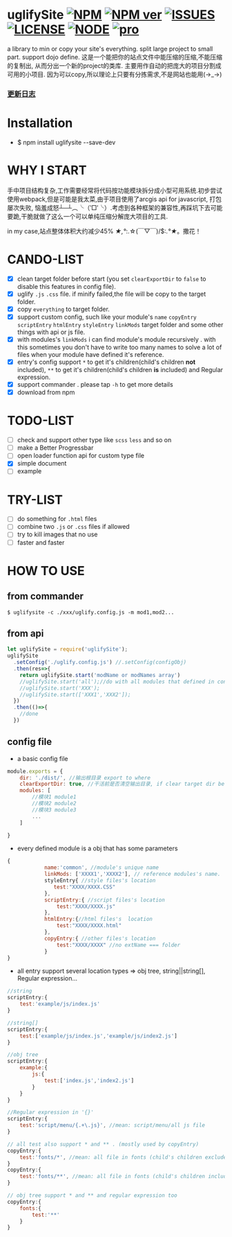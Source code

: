 # uglifySite [![NPM](https://api.travis-ci.org/MAGICSCIENTIST/uglifySite.svg?branch=master)](https://travis-ci.org/MAGICSCIENTIST/uglifySite) [![NPM ver](https://img.shields.io/npm/v/uglifysite.svg?style=flat)](https://www.npmjs.com/package/uglifysite) [![ISSUES](https://img.shields.io/github/issues/MAGICSCIENTIST/uglifySite.svg)](https://github.com/MAGICSCIENTIST/uglifySite/issues) [![LICENSE](https://img.shields.io/github/license/MAGICSCIENTIST/uglifySite.svg)](https://github.com/MAGICSCIENTIST/uglifySite/blob/master/LICENSE) [![NODE](https://img.shields.io/badge/node-%3E6.11.2-brightgreen.svg)](https://nodejs.org/en/) [![pro]( http://progressed.io/bar/80?title=completed)]()




 
 
a library to min or copy your site's everything. split large project to small part. support dojo define.
这是一个能把你的站点文件中能压缩的压缩,不能压缩的复制出, 从而分出一个新的project的类库. 主要用作自动的把庞大的项目分割成可用的小项目.
因为可以copy,所以理论上只要有分拣需求,不是网站也能用(→_→)
### [更新日志](https://github.com/MAGICSCIENTIST/uglifySite/blob/master/CHANGELOG.md)

# Installation
 

* $  npm install uglifysite --save-dev

# WHY I START
手中项目结构复杂,工作需要经常将代码按功能模块拆分成小型可用系统.初步尝试使用webpack,但是可能是我太菜,由于项目使用了arcgis api for javascript, 打包屡次失败, 恼羞成怒┴─┴︵╰（‵□′╰）.考虑到各种框架的兼容性,再踩坑下去可能要跪,干脆就做了这么一个可以单纯压缩分解庞大项目的工具.

in my case,站点整体体积大约减少45% *★,°*:.☆\(￣▽￣)/$:*.°★*。撒花！

# CANDO-LIST
- [x] clean target folder before start (you set `clearExportDir` to `false`  to disable this features in config file).
- [x] uglify `.js` `.css` file. if minify failed,the file will be copy to the target folder.
- [x] copy `everything` to target folder.
- [x] support custom config, such like your module's `name` `copyEntry` `scriptEntry` `htmlEntry` `styleEntry` `linkMods` target folder and some other things with api or js file.
- [x] with modules's `linkMods` i can find module's module recursively . with this sometimes you don't have to write too many names to solve a lot of files when your module have defined it's reference.
- [x] entry's config support `*` to get it's children(child's children **not** included), `**` to get it's children(child's children **is** included) and Regular expression.
- [x] support commander . please tap `-h` to get more details
- [x] download from npm 

# TODO-LIST
- [ ] check and support other type like `scss` `less` and so on
- [ ] make a Better Progressbar
- [ ] open loader function api for custom type file
- [x] simple document
- [ ] example

# TRY-LIST
- [ ] do something for `.html` files
- [ ] combine two `.js` or `.css` files if allowed
- [ ] try to kill images that no use
- [ ] faster and faster

# HOW TO USE
## from commander

```
$ uglifysite -c ./xxx/uglify.config.js -m mod1,mod2... 
```

## from api

```  javascript
let uglifySite = require('uglifySite');
uglifySite
  .setConfig('./uglify.config.js') //.setConfig(configObj) 
  .then(res=>{
    return uglifySite.start('modName or modNames array')
    //uglifySite.start('all');//do with all modules that defined in config
    //uglifySite.start('XXX');
    //uglifySite.start(['XXX1','XXX2']);
  })
  .then(()=>{
    //done
  })
```

## config file
* a basic config file 
``` javascript
module.exports = {
    dir: './dist/', //输出根目录 export to where
    clearExportDir: true, //干活前是否清空输出目录, if clear target dir before work
    modules: [ 
        //模块1 module1
        //模块2 module2
        //模块3 module3
        ...
    ]

}

```

* every defined module is a obj that has some parameters
``` javascript
{
            name:'common', //module's unique name 
            linkMods: ['XXXX1','XXXX2'], // reference modules's name.
            styleEntry{ //style files's location 
               test:"XXXX/XXXX.CSS"
            },
            scriptEntry:{ //script files's location
                test:"XXXX/XXXX.js"
            },
            htmlEntry:{//html files's  location
                test:"XXXX/XXXX.html"
            },
            copyEntry:{ //other files's location
                test:"XXXX/XXXX" //no extName === folder
            }
}

```

* all entry support several location types => obj tree, string||string[], Regular expression...
``` javascript
//string
scriptEntry:{
    test:'example/js/index.js'
}

//string[]
scriptEntry:{
    test:['example/js/index.js','example/js/index2.js']
}

//obj tree
scriptEntry:{
    example:{
        js:{    
            test:['index.js','index2.js']
        }
    }
}

//Regular expression in '{}'
scriptEntry:{
    test:'script/menu/{.+\.js}', //mean: script/menu/all js file 
}

// all test also support * and ** . (mostly used by copyEntry)
copyEntry:{
    test:'fonts/*', //mean: all file in fonts (child's children excluded)
}
copyEntry:{
    test:'fonts/**', //mean: all file in fonts (child's children included)
}

// obj tree support * and ** and regular expression too
copyEntry:{
    fonts:{
        test:'**'
    }
}
```
